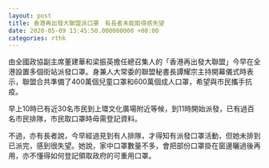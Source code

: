 ```yaml
---
layout: post
title: 香港再出發大聯盟派口罩　有長者未能取得感失望
date: 2020-05-09 13:45:50.000000000 +08:00
categories: rthk
---
```


由全國政協副主席董建華和梁振英擔任總召集人的「香港再出發大聯盟」今早在全港設置多個街站派發口罩。身兼人大常委的聯盟秘書長譚耀宗主持開幕儀式時表示，聯盟合共準備了400萬個兒童口罩和600萬個成人口罩，希望與市民攜手抗疫。

早上10時已有近30名市民到上環文化廣場附近等候，到11時開始派發，已有過百名市民排隊，市民取口罩時毋需登記資料。

不過，亦有長者說，今早經過見到有人排隊，才得知有派發口罩活動，但她未排到已派完，感到很失望。她說，家中口罩數量不多，會把部份口罩掛在窗邊曬過後再用，亦不懂得如何登記領取政府的可重用口罩。
